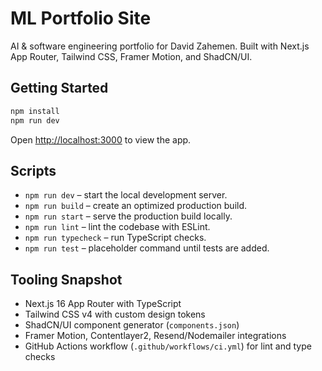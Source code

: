 # ML Portfolio Site

AI & software engineering portfolio for David Zahemen. Built with Next.js App Router, Tailwind CSS, Framer Motion, and ShadCN/UI.

## Getting Started

```bash
npm install
npm run dev
```

Open <http://localhost:3000> to view the app.

## Scripts

- `npm run dev` – start the local development server.
- `npm run build` – create an optimized production build.
- `npm run start` – serve the production build locally.
- `npm run lint` – lint the codebase with ESLint.
- `npm run typecheck` – run TypeScript checks.
- `npm run test` – placeholder command until tests are added.

## Tooling Snapshot

- Next.js 16 App Router with TypeScript
- Tailwind CSS v4 with custom design tokens
- ShadCN/UI component generator (`components.json`)
- Framer Motion, Contentlayer2, Resend/Nodemailer integrations
- GitHub Actions workflow (`.github/workflows/ci.yml`) for lint and type checks
